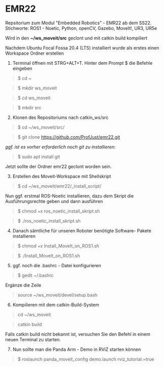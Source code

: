 # EMR22
Repsitorium zum Modul "Embedded Robotics" - EMR22 ab dem SS22.
Stichworte:  ROS1 - Noetic, Python, openCV, Gazebo, MoveIt!, UR3, UR5e

Wird in den **~/ws_moveit/src** geclont und mit catkin build kompiliert


Nachdem Ubuntu Focal Fossa 20.4 (LTS) installiert wurde 
als erstes einen Workspace Ordner erstellen

1. Terminal öffnen mit STRG+ALT+T. Hinter dem Prompt $ die Befehle eingeben

>$ cd ~

>$ mkdir ws_moveit

>$ cd ws_moveit

>$ mkdir src

2. Klonen des Repositoriums nach catkin_ws/src
>$ cd ~/ws_moveit/src/

>$ git clone https://github.com/ProfJust/emr22.git

_ggf. ist es vorher erforderlich noch git zu installieren:_
>$ sudo apt install git

Jetzt sollte der Ordner emr22 geclont worden sein.


3. Erstellen des Moveit-Workspace mit Shellskript
>$ cd ~/ws_moveit/emr22/_install_script/

Nun ggf. erstmal ROS-Noetic installieren, dazu dem Skript 
die Ausführungsrechte geben und dann ausführen
>$ chmod +x ros_noetic_install_skript.sh

>$ ./ros_noetic_install_skript.sh 

4. Danach sämtliche für unseren Roboter benötigte Software-
Pakete installieren

>$ chmod +x  Install_MoveIt_on_ROS1.sh

>$ ./Install_MoveIt_on_ROS1.sh

5. ggf. noch die .bashrc - Datei konfigurieren
>$ gedit ~/.bashrc

Ergänze die Zeile
> source ~/ws_moveit/devel/setup.bash

6. Kompilieren mit dem catkin-Build-System
> cd ~/ws_moveit

> catkin build

Falls catkin build nicht bekannt ist, 
versuchen Sie den Befehl in einem neuen Terminal zu starten.

7. Nun sollte man die Panda Arm - Demo in RViZ starten können

>$ roslaunch panda_moveit_config demo.launch rviz_tutorial:=true



